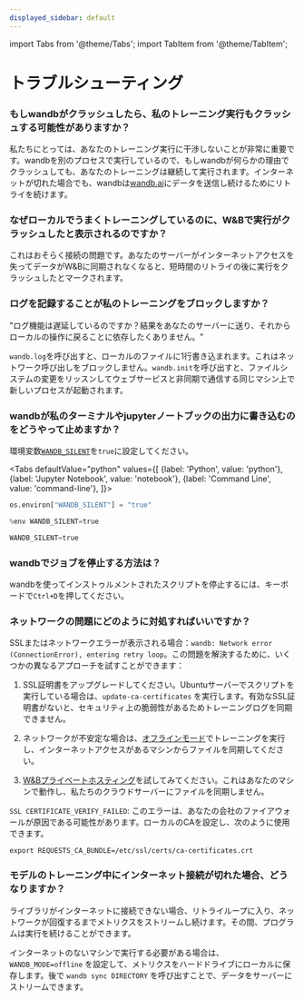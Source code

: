 ```yaml
---
displayed_sidebar: default
---
```

import Tabs from '@theme/Tabs';
import TabItem from '@theme/TabItem';

# トラブルシューティング

### もしwandbがクラッシュしたら、私のトレーニング実行もクラッシュする可能性がありますか？

私たちにとっては、あなたのトレーニング実行に干渉しないことが非常に重要です。wandbを別のプロセスで実行しているので、もしwandbが何らかの理由でクラッシュしても、あなたのトレーニングは継続して実行されます。インターネットが切れた場合でも、wandbは[wandb.ai](https://wandb.ai)にデータを送信し続けるためにリトライを続けます。

### なぜローカルでうまくトレーニングしているのに、W&Bで実行がクラッシュしたと表示されるのですか？

これはおそらく接続の問題です。あなたのサーバーがインターネットアクセスを失ってデータがW&Bに同期されなくなると、短時間のリトライの後に実行をクラッシュしたとマークされます。

### ログを記録することが私のトレーニングをブロックしますか？

"ログ機能は遅延しているのですか？結果をあなたのサーバーに送り、それからローカルの操作に戻ることに依存したくありません。"

`wandb.log`を呼び出すと、ローカルのファイルに1行書き込まれます。これはネットワーク呼び出しをブロックしません。`wandb.init`を呼び出すと、ファイルシステムの変更をリッスンしてウェブサービスと非同期で通信する同じマシン上で新しいプロセスが起動されます。

### wandbが私のターミナルやjupyterノートブックの出力に書き込むのをどうやって止めますか？

環境変数[`WANDB_SILENT`](../track/environment-variables.md)を`true`に設定してください。

<Tabs
  defaultValue="python"
  values={[
    {label: 'Python', value: 'python'},
    {label: 'Jupyter Notebook', value: 'notebook'},
    {label: 'Command Line', value: 'command-line'},
  ]}>
  <TabItem value="python">

```python
os.environ["WANDB_SILENT"] = "true"
```

  </TabItem>
  <TabItem value="notebook">

```python
%env WANDB_SILENT=true
```

  </TabItem>
  <TabItem value="command-line">

```python
WANDB_SILENT=true
```

  </TabItem>
</Tabs>


### wandbでジョブを停止する方法は？

wandbを使ってインストゥルメントされたスクリプトを停止するには、キーボードで`Ctrl+D`を押してください。

### ネットワークの問題にどのように対処すればいいですか？

SSLまたはネットワークエラーが表示される場合：`wandb: Network error (ConnectionError), entering retry loop`。この問題を解決するために、いくつかの異なるアプローチを試すことができます：
1. SSL証明書をアップグレードしてください。Ubuntuサーバーでスクリプトを実行している場合は、`update-ca-certificates` を実行します。有効なSSL証明書がないと、セキュリティ上の脆弱性があるためトレーニングログを同期できません。

2. ネットワークが不安定な場合は、[オフラインモード](https://docs.wandb.ai/guides/track/launch#is-it-possible-to-save-metrics-offline-and-sync-them-to-w-and-b-later)でトレーニングを実行し、インターネットアクセスがあるマシンからファイルを同期してください。

3. [W&Bプライベートホスティング](../hosting/intro.md)を試してみてください。これはあなたのマシンで動作し、私たちのクラウドサーバーにファイルを同期しません。



`SSL CERTIFICATE_VERIFY_FAILED`: このエラーは、あなたの会社のファイアウォールが原因である可能性があります。ローカルのCAを設定し、次のように使用できます。



`export REQUESTS_CA_BUNDLE=/etc/ssl/certs/ca-certificates.crt`



### モデルのトレーニング中にインターネット接続が切れた場合、どうなりますか？



ライブラリがインターネットに接続できない場合、リトライループに入り、ネットワークが回復するまでメトリクスをストリームし続けます。その間、プログラムは実行を続けることができます。



インターネットのないマシンで実行する必要がある場合は、`WANDB_MODE=offline` を設定して、メトリクスをハードドライブにローカルに保存します。後で `wandb sync DIRECTORY` を呼び出すことで、データをサーバーにストリームできます。
